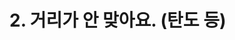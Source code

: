 # 2. 거리가 안 맞아요. (탄도 등)



<figure><img src="../../../.gitbook/assets/A.S 조치 이미지-01.jpg" alt=""><figcaption></figcaption></figure>

<figure><img src="../../../.gitbook/assets/A.S 조치 이미지-02.jpg" alt=""><figcaption></figcaption></figure>

<figure><img src="../../../.gitbook/assets/A.S 조치 이미지-04.jpg" alt=""><figcaption></figcaption></figure>

<figure><img src="../../../.gitbook/assets/A.S 조치 이미지-05.jpg" alt=""><figcaption></figcaption></figure>

<figure><img src="../../../.gitbook/assets/A.S 조치 이미지-06.jpg" alt=""><figcaption></figcaption></figure>

<figure><img src="../../../.gitbook/assets/A.S 조치 이미지-07.jpg" alt=""><figcaption></figcaption></figure>

<figure><img src="../../../.gitbook/assets/A.S 조치 이미지-11.jpg" alt=""><figcaption></figcaption></figure>

<figure><img src="../../../.gitbook/assets/A.S 조치 이미지-12.jpg" alt=""><figcaption></figcaption></figure>

<figure><img src="../../../.gitbook/assets/A.S 조치 이미지-13.jpg" alt=""><figcaption></figcaption></figure>

<figure><img src="../../../.gitbook/assets/A.S 조치 이미지-14.jpg" alt=""><figcaption></figcaption></figure>

<figure><img src="../../../.gitbook/assets/A.S 조치 이미지-15.jpg" alt=""><figcaption></figcaption></figure>

<figure><img src="../../../.gitbook/assets/A.S 조치 이미지-16.jpg" alt=""><figcaption></figcaption></figure>

<figure><img src="../../../.gitbook/assets/A.S 조치 이미지-17.jpg" alt=""><figcaption></figcaption></figure>

<figure><img src="../../../.gitbook/assets/A.S 조치 이미지-18.jpg" alt=""><figcaption></figcaption></figure>

<figure><img src="../../../.gitbook/assets/A.S 조치 이미지-25.jpg" alt=""><figcaption></figcaption></figure>

<figure><img src="../../../.gitbook/assets/A.S 조치 이미지-78.jpg" alt=""><figcaption></figcaption></figure>

<figure><img src="../../../.gitbook/assets/A.S 조치 이미지-79.jpg" alt=""><figcaption></figcaption></figure>

<figure><img src="../../../.gitbook/assets/A.S 조치 이미지-80.jpg" alt=""><figcaption></figcaption></figure>

<figure><img src="../../../.gitbook/assets/A.S 조치 이미지-81.jpg" alt=""><figcaption></figcaption></figure>

<figure><img src="../../../.gitbook/assets/A.S 조치 이미지-82.jpg" alt=""><figcaption></figcaption></figure>
